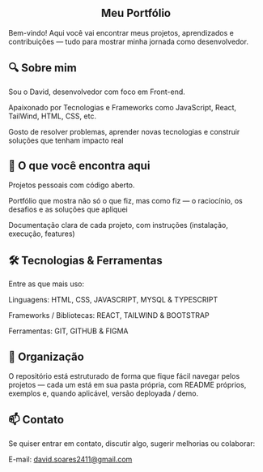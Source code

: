 <div align=center>

## Meu Portfólio

</div>

Bem-vindo! Aqui você vai encontrar meus projetos, aprendizados e contribuições — tudo para mostrar minha jornada como desenvolvedor.

## 🔍 Sobre mim

Sou o David, desenvolvedor com foco em Front-end.

Apaixonado por Tecnologias e Frameworks como JavaScript, React, TailWind, HTML, CSS, etc.

Gosto de resolver problemas, aprender novas tecnologias e construir soluções que tenham impacto real
  
## 🚀 O que você encontra aqui

Projetos pessoais com código aberto.

Portfólio que mostra não só o que fiz, mas como fiz — o raciocínio, os desafios e as soluções que apliquei

Documentação clara de cada projeto, com instruções (instalação, execução, features)

## 🛠 Tecnologias & Ferramentas

Entre as que mais uso:

Linguagens: HTML, CSS, JAVASCRIPT, MYSQL & TYPESCRIPT

Frameworks / Bibliotecas: REACT, TAILWIND & BOOTSTRAP

Ferramentas: GIT, GITHUB & FIGMA

##  📂 Organização

O repositório está estruturado de forma que fique fácil navegar pelos projetos — cada um está em sua pasta própria, com README próprios, exemplos e, quando aplicável, versão deployada / demo.

## 📫 Contato

Se quiser entrar em contato, discutir algo, sugerir melhorias ou colaborar:

E-mail: david.soares2411@gmail.com
